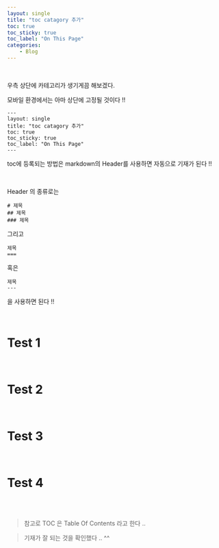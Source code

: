 ```yaml
---
layout: single
title: "toc catagory 추가"
toc: true
toc_sticky: true
toc_label: "On This Page"
categories:
    - Blog
---
```


<br>

우측 상단에 카테고리가 생기게끔 해보겠다.

모바일 환경에서는 아마 상단에 고정될 것이다 !!


    ---
    layout: single
    title: "toc catagory 추가"
    toc: true
    toc_sticky: true
    toc_label: "On This Page"
    ---

toc에 등록되는 방법은 markdown의 Header를 사용하면 자동으로 기재가 된다 !!

<br>

Header 의 종류로는

    # 제목
    ## 제목
    ### 제목

그리고

    제목
    ===

혹은

    제목
    ---

을 사용하면 된다 !! 

<br>

# Test 1

<br>

# Test 2

<br>

# Test 3

<br>

# Test 4

<br>



<br>

>참고로 TOC 은 Table Of Contents 라고 한다 ..

> 기재가 잘 되는 것을 확인했다 .. ^^